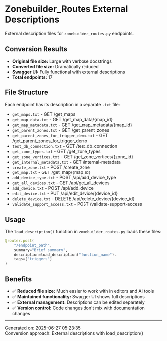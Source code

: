 # Zonebuilder_Routes External Descriptions

External description files for `zonebuilder_routes.py` endpoints.

## Conversion Results

- **Original file size:** Large with verbose docstrings
- **Converted file size:** Dramatically reduced
- **Swagger UI:** Fully functional with external descriptions
- **Total endpoints:** 17

## File Structure

Each endpoint has its description in a separate `.txt` file:

- `get_maps.txt` - GET /get_maps
- `get_map_data.txt` - GET /get_map_data/{map_id}
- `get_map_metadata.txt` - GET /get_map_metadata/{map_id}
- `get_parent_zones.txt` - GET /get_parent_zones
- `get_parent_zones_for_trigger_demo.txt` - GET /get_parent_zones_for_trigger_demo
- `test_db_connection.txt` - GET /test_db_connection
- `get_zone_types.txt` - GET /get_zone_types
- `get_zone_vertices.txt` - GET /get_zone_vertices/{zone_id}
- `get_internal_metadata.txt` - GET /internal-metadata
- `create_zone.txt` - POST /create_zone
- `get_map.txt` - GET /get_map/{map_id}
- `add_device_type.txt` - POST /api/add_device_type
- `get_all_devices.txt` - GET /api/get_all_devices
- `add_device.txt` - POST /api/add_device
- `edit_device.txt` - PUT /api/edit_device/{device_id}
- `delete_device.txt` - DELETE /api/delete_device/{device_id}
- `validate_support_access.txt` - POST /validate-support-access


## Usage

The `load_description()` function in `zonebuilder_routes.py` loads these files:

```python
@router.post(
    "/endpoint_path",
    summary="Brief summary",
    description=load_description("function_name"),
    tags=["triggers"]
)
```

## Benefits

- ✅ **Reduced file size:** Much easier to work with in editors and AI tools
- ✅ **Maintained functionality:** Swagger UI shows full descriptions
- ✅ **External management:** Descriptions can be edited separately
- ✅ **Version control:** Code changes don't mix with documentation changes

---
Generated on: 2025-06-27 05:23:35  
Conversion approach: External descriptions with load_description()
